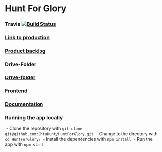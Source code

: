 # Hunt For Glory
### Travis [![Build Status](https://travis-ci.org/OhtuHunt/HuntForGlory.svg?branch=master)](https://travis-ci.org/OhtuHunt/HuntForGlory)

### [Link to production](https://huntforglory.herokuapp.com/)

### [Product backlog](https://docs.google.com/spreadsheets/d/17PduZQHrmnuX6p_RP01JO7bq5TDrcI7-3gSi1h1wwI4/edit?ts=5a5c6da6#gid=0)

### Drive-Folder
### [Drive-folder](https://drive.google.com/open?id=10lK1HtHSuotmiAjwj4vCeRSRPuYMGMyj)

### [Frontend](https://github.com/OhtuHunt/HuntForGloryFrontend)



### [Documentation](https://github.com/OhtuHunt/HuntForGlory/blob/development/Documentation)

### Running the app locally
  - Clone the repository with `git clone git@github.com:OhtuHunt/HuntForGlory.git`
  - Change to the directory with `cd HuntForGlory/`
  - Install the dependencies with `npm install`
  - Run the app with `npm start`
